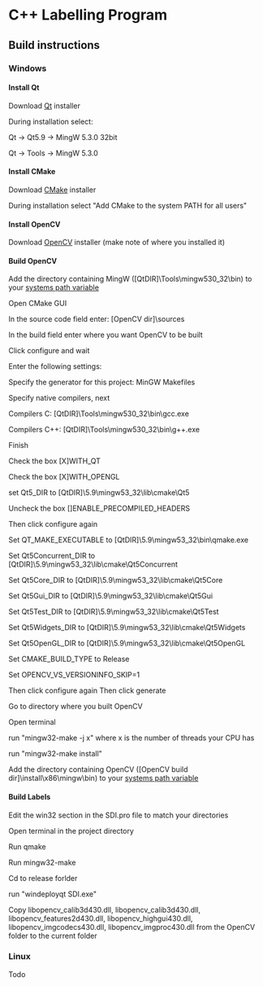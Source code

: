 # C++ Labelling Program
## Build instructions
### Windows
#### Install Qt
Download [Qt](https://www.qt.io/download-open-source/) installer

During installation select:

Qt -> Qt5.9 -> MingW 5.3.0 32bit
  
Qt -> Tools -> MingW 5.3.0
#### Install CMake
Download [CMake](https://cmake.org/download/) installer

During installation select "Add CMake to the system PATH for all users"
#### Install OpenCV
Download [OpenCV](https://sourceforge.net/projects/opencvlibrary/) installer (make note of where you installed it)
#### Build OpenCV
Add the directory containing MingW ([QtDIR]\Tools\mingw530_32\bin) to your [systems path variable](https://lmgtfy.com/?q=how+to+add+to+path+windows)

Open CMake GUI

In the source code field enter: [OpenCV dir]\sources

In the build field enter where you want OpenCV to be built

Click configure and wait

Enter the following settings:

Specify the generator for this project: MinGW Makefiles

Specify native compilers, next

Compilers C: [QtDIR]\Tools\mingw530_32\bin\gcc.exe

Compilers C++: [QtDIR]\Tools\mingw530_32\bin\g++.exe

Finish

Check the box [X]WITH_QT

Check the box [X]WITH_OPENGL

set Qt5_DIR to [QtDIR]\5.9\mingw53_32\lib\cmake\Qt5

Uncheck the box []ENABLE_PRECOMPILED_HEADERS

Then click configure again

Set QT_MAKE_EXECUTABLE to [QtDIR]\5.9\mingw53_32\bin\qmake.exe

Set Qt5Concurrent_DIR to [QtDIR]\5.9\mingw53_32\lib\cmake\Qt5Concurrent

Set Qt5Core_DIR to [QtDIR]\5.9\mingw53_32\lib\cmake\Qt5Core

Set Qt5Gui_DIR to [QtDIR]\5.9\mingw53_32\lib\cmake\Qt5Gui

Set Qt5Test_DIR to [QtDIR]\5.9\mingw53_32\lib\cmake\Qt5Test

Set Qt5Widgets_DIR to [QtDIR]\5.9\mingw53_32\lib\cmake\Qt5Widgets

Set Qt5OpenGL_DIR to [QtDIR]\5.9\mingw53_32\lib\cmake\Qt5OpenGL

Set CMAKE_BUILD_TYPE to Release 

Set OPENCV_VS_VERSIONINFO_SKIP=1

Then click configure again Then click generate

Go to directory where you built OpenCV

Open terminal

run "mingw32-make -j x" where x is the number of threads your CPU has

run "mingw32-make install"

Add the directory containing OpenCV ([OpenCV build dir]\install\x86\mingw\bin) to your [systems path variable](https://lmgtfy.com/?q=how+to+add+to+path+windows)
#### Build Labels
Edit the win32 section in the SDI.pro file to match your directories

Open terminal in the project directory

Run qmake

Run mingw32-make

Cd to release forlder

run "windeployqt SDI.exe"

Copy libopencv_calib3d430.dll, libopencv_calib3d430.dll, libopencv_features2d430.dll, libopencv_highgui430.dll, libopencv_imgcodecs430.dll, libopencv_imgproc430.dll from the OpenCV folder to the current folder
### Linux
Todo

